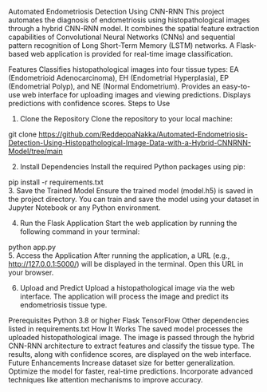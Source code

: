Automated Endometriosis Detection Using CNN-RNN
This project automates the diagnosis of endometriosis using histopathological images through a hybrid CNN-RNN model. It combines the spatial feature extraction capabilities of Convolutional Neural Networks (CNNs) and sequential pattern recognition of Long Short-Term Memory (LSTM) networks. A Flask-based web application is provided for real-time image classification.

Features
Classifies histopathological images into four tissue types: EA (Endometrioid Adenocarcinoma), EH (Endometrial Hyperplasia), EP (Endometrial Polyp), and NE (Normal Endometrium).
Provides an easy-to-use web interface for uploading images and viewing predictions.
Displays predictions with confidence scores.
Steps to Use
1. Clone the Repository
Clone the repository to your local machine:



git clone https://github.com/ReddeppaNakka/Automated-Endometriosis-Detection-Using-Histopathological-Image-Data-with-a-Hybrid-CNNRNN-Model/tree/main 


2. Install Dependencies
Install the required Python packages using pip:

pip install -r requirements.txt  
3. Save the Trained Model
Ensure the trained model (model.h5) is saved in the project directory. You can train and save the model using your dataset in Jupyter Notebook or any Python environment.

4. Run the Flask Application
Start the web application by running the following command in your terminal:

python app.py  
5. Access the Application
After running the application, a URL (e.g., http://127.0.0.1:5000/) will be displayed in the terminal. Open this URL in your browser.

6. Upload and Predict
Upload a histopathological image via the web interface.
The application will process the image and predict its endometriosis tissue type.

Prerequisites
Python 3.8 or higher
Flask
TensorFlow
Other dependencies listed in requirements.txt
How It Works
The saved model processes the uploaded histopathological image.
The image is passed through the hybrid CNN-RNN architecture to extract features and classify the tissue type.
The results, along with confidence scores, are displayed on the web interface.
Future Enhancements
Increase dataset size for better generalization.
Optimize the model for faster, real-time predictions.
Incorporate advanced techniques like attention mechanisms to improve accuracy.
